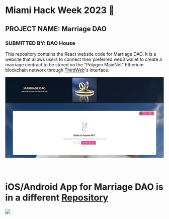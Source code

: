 # Miami Hack Week 2023 🌴
## PROJECT NAME: Marriage DAO
### SUBMITTED BY: DAO House

This repository contains the React website code for Marriage DAO. It is a website that allows users to connect their preferred web3 wallet to create a marriage contract to be stored on the "Polygon MainNet" Etherium blockchain network through [ThirdWeb](https://thirdweb.com/)'s interface.

<img className="gif" src='./src/assets/react-walletconnect-marriage-dao-miami-hack-week.png'/>
<br/>
<br/>
<br/>

# iOS/Android App for Marriage DAO is in a different [Repository](https://github.com/Zernach/marriage-dao-mobile)
<img className="gif" src='https://github.com/Zernach/zernach.github.io/blob/master/images/marriage-dao-demo-gif-expo-react-native-walletconnect.gif?raw=true'/>